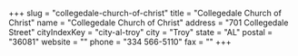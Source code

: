 +++
slug = "collegedale-church-of-christ"
title = "Collegedale Church of Christ"
name = "Collegedale Church of Christ"
address = "701 Collegedale Street"
cityIndexKey = "city-al-troy"
city = "Troy"
state = "AL"
postal = "36081"
website = ""
phone = "334 566-5110"
fax = ""
+++
